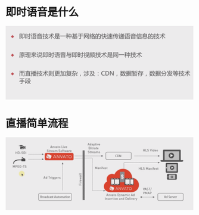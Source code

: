 # 即时语音是什么

![](image/Pasted%20image%2020250119204922.png)

# 直播简单流程

![](image/Pasted%20image%2020250119204938.png)